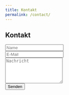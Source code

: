 ```yaml
---
title: Kontakt
permalink: /contact/
---
```


<head>
    <meta charset="UTF-8">
    <meta name="viewport" content="width=device-width, initial-scale=1.0">
    <title>{{ page.title }}</title>
    <link rel="icon" type="image/x-icon" href="favicon.ico">
    <link rel="stylesheet" href="/styles.css">
</head>

<div class="contact-form" id="kontakt">
    <h2>Kontakt</h2>
    <form>
        <input type="text" placeholder="Name" required><br>
        <input type="email" placeholder="E-Mail" required><br>
        <textarea placeholder="Nachricht" rows="5" required></textarea><br>
        <button type="submit">Senden</button>
    </form>
</div>
